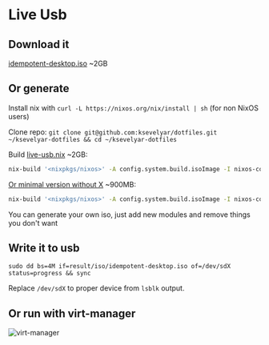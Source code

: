 # Live Usb

## Download it

[idempotent-desktop.iso](https://drive.google.com/file/d/1Vop9uElS_zUUiBNeym8XCVJkWLibmY4E/view?usp=sharing) ~2GB

## Or generate

Install nix with `curl -L https://nixos.org/nix/install | sh` (for non NixOS users)

Clone repo: `git clone git@github.com:ksevelyar/dotfiles.git ~/ksevelyar-dotfiles && cd ~/ksevelyar-dotfiles`

Build [live-usb.nix](https://github.com/ksevelyar/dotfiles/blob/master/live-usb.nix) ~2GB:

```sh
nix-build '<nixpkgs/nixos>' -A config.system.build.isoImage -I nixos-config=live-usb.nix

```

[Or minimal version without X](https://github.com/ksevelyar/dotfiles/blob/master/live-usb-min.nix) ~900MB:

```sh
nix-build '<nixpkgs/nixos>' -A config.system.build.isoImage -I nixos-config=live-usb-min.nix
```

You can generate your own iso, just add new modules and remove things you don't want

## Write it to usb

`sudo dd bs=4M if=result/iso/idempotent-desktop.iso of=/dev/sdX status=progress && sync`

Replace `/dev/sdX` to proper device from `lsblk` output.

## Or run with virt-manager

![virt-manager](https://i.imgur.com/1n0SWwG.png)
